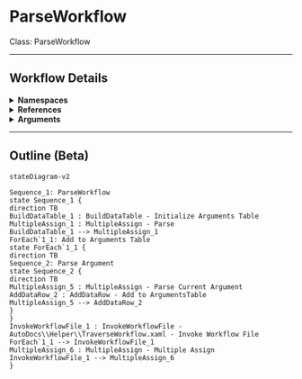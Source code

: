 # ParseWorkflow
Class: ParseWorkflow



<hr />

## Workflow Details
<details>
    <summary>
    <b>Namespaces</b>
    </summary>
    - System.Activities
- System.Activities.Statements
- System.Activities.Expressions
- System.Activities.Validation
- System.Activities.XamlIntegration
- Microsoft.VisualBasic
- Microsoft.VisualBasic.Activities
- System
- System.Collections
- System.Collections.Generic
- System.Collections.ObjectModel
- System.Data
- System.Diagnostics
- System.Linq
- System.Net.Mail
- System.Xml
- System.Text
- System.Xml.Linq
- UiPath.Core
- UiPath.Core.Activities
- System.Windows.Markup
- GlobalVariablesNamespace
- GlobalConstantsNamespace
- System.Reflection
- UiPath.Platform.ResourceHandling
- System.Xml.XPath
- System.IO
- Newtonsoft.Json.Linq
- System.Linq.Expressions
- System.Xml.Serialization
- System.ComponentModel
- System.Runtime.Serialization
- System.Runtime.CompilerServices
- Newtonsoft.Json
- System.Dynamic
- System.Collections.Specialized

</details>
<details>
    <summary>
    <b>References</b>
    </summary>
    - Microsoft.CSharp
- Microsoft.VisualBasic
- Newtonsoft.Json
- NPOI
- System
- System.Activities
- System.Collections.Immutable
- System.ComponentModel
- System.ComponentModel.TypeConverter
- System.Configuration.ConfigurationManager
- System.Console
- System.Core
- System.Data
- System.Data.Common
- System.IO.FileSystem.AccessControl
- System.IO.FileSystem.DriveInfo
- System.IO.FileSystem.Watcher
- System.IO.Packaging
- System.Linq
- System.Linq.Expressions
- System.Linq.Parallel
- System.Linq.Queryable
- System.Memory
- System.Memory.Data
- System.ObjectModel
- System.Private.CoreLib
- System.Private.DataContractSerialization
- System.Private.Uri
- System.Private.Xml
- System.Private.Xml.Linq
- System.Reflection.DispatchProxy
- System.Reflection.Metadata
- System.Reflection.TypeExtensions
- System.Runtime.Serialization
- System.Security.Permissions
- System.ServiceModel
- System.ServiceModel.Activities
- System.Xaml
- System.Xml
- System.Xml.Linq
- System.Xml.XPath.XDocument
- UiPath.Platform
- UiPath.Studio.Constants
- UiPath.System.Activities
- UiPath.Workflow
- System.Private.ServiceModel
- System.Collections
- netstandard
- System.ComponentModel.EventBasedAsync
- PresentationFramework
- WindowsBase
- Microsoft.Win32.Primitives
- System.ComponentModel.Primitives
- System.Runtime.Serialization.Formatters
- System.Runtime.Serialization.Primitives
- System.Data.SqlClient
- UiPath.System.Activities.Design
- UiPath.System.Activities.ViewModels
- System.Runtime.CompilerServices.VisualC
- System.Runtime.CompilerServices.Unsafe
- System.Runtime.InteropServices
- ℛ*6b3cf076-fd2c-4bf1-9bfb-4193a6a2d4b8#194-0
- ℛ*6b3cf076-fd2c-4bf1-9bfb-4193a6a2d4b8#207-0
- ℛ*6b3cf076-fd2c-4bf1-9bfb-4193a6a2d4b8#208-0
- ℛ*6b3cf076-fd2c-4bf1-9bfb-4193a6a2d4b8#210-0
- ℛ*6b3cf076-fd2c-4bf1-9bfb-4193a6a2d4b8#211-0
- ℛ*6b3cf076-fd2c-4bf1-9bfb-4193a6a2d4b8#218-0
- ℛ*6b3cf076-fd2c-4bf1-9bfb-4193a6a2d4b8#222-0
- ℛ*6b3cf076-fd2c-4bf1-9bfb-4193a6a2d4b8#223-0
- ℛ*6b3cf076-fd2c-4bf1-9bfb-4193a6a2d4b8#224-0
- ℛ*6b3cf076-fd2c-4bf1-9bfb-4193a6a2d4b8#225-0
- ℛ*6b3cf076-fd2c-4bf1-9bfb-4193a6a2d4b8#226-0
- ℛ*6b3cf076-fd2c-4bf1-9bfb-4193a6a2d4b8#227-0
- ℛ*6b3cf076-fd2c-4bf1-9bfb-4193a6a2d4b8#228-0
- ℛ*6b3cf076-fd2c-4bf1-9bfb-4193a6a2d4b8#233-0
- ℛ*6b3cf076-fd2c-4bf1-9bfb-4193a6a2d4b8#234-0
- ℛ*6b3cf076-fd2c-4bf1-9bfb-4193a6a2d4b8#236-0
- ℛ*6b3cf076-fd2c-4bf1-9bfb-4193a6a2d4b8#240-0
- ℛ*6b3cf076-fd2c-4bf1-9bfb-4193a6a2d4b8#241-0
- ℛ*6b3cf076-fd2c-4bf1-9bfb-4193a6a2d4b8#242-0
- ℛ*6b3cf076-fd2c-4bf1-9bfb-4193a6a2d4b8#243-0
- ℛ*6b3cf076-fd2c-4bf1-9bfb-4193a6a2d4b8#244-0
- ℛ*6b3cf076-fd2c-4bf1-9bfb-4193a6a2d4b8#245-0
- ℛ*6b3cf076-fd2c-4bf1-9bfb-4193a6a2d4b8#246-0
- ℛ*6b3cf076-fd2c-4bf1-9bfb-4193a6a2d4b8#253-0
- ℛ*6b3cf076-fd2c-4bf1-9bfb-4193a6a2d4b8#254-0
- ℛ*6b3cf076-fd2c-4bf1-9bfb-4193a6a2d4b8#255-0
- ℛ*6b3cf076-fd2c-4bf1-9bfb-4193a6a2d4b8#256-0
- ℛ*6b3cf076-fd2c-4bf1-9bfb-4193a6a2d4b8#276-0
- System.Collections.Specialized
- System.Collections.NonGeneric

</details>
<details>
    <summary>
    <b>Arguments</b>
    </summary>
    <table><tr><th>Name</th><th>Direction</th><th>Type</th><th>Description</th></tr><tr><td>in_FilePath</td><td>InArgument</td><td>x:String</td><td></td></tr><tr><td>out_Document</td><td>OutArgument</td><td>sxl:XDocument</td><td></td></tr><tr><td>out_Namespaces</td><td>OutArgument</td><td>scg:List<x:String></td><td></td></tr><tr><td>out_References</td><td>OutArgument</td><td>scg:List<x:String></td><td></td></tr><tr><td>out_DocumentClass</td><td>OutArgument</td><td>x:String</td><td></td></tr><tr><td>out_WorkflowName</td><td>OutArgument</td><td>x:String</td><td></td></tr><tr><td>out_WorkflowDescription</td><td>OutArgument</td><td>x:String</td><td></td></tr><tr><td>out_OutlineMarkdown</td><td>OutArgument</td><td>x:String</td><td></td></tr><tr><td>out_dt_Arguments</td><td>OutArgument</td><td>sd:DataTable</td><td></td></tr></table>
</details>

<hr />

## Outline (Beta)

```mermaid
stateDiagram-v2

Sequence_1: ParseWorkflow
state Sequence_1 {
direction TB
BuildDataTable_1 : BuildDataTable - Initialize Arguments Table
MultipleAssign_1 : MultipleAssign - Parse
BuildDataTable_1 --> MultipleAssign_1
ForEach`1_1: Add to Arguments Table
state ForEach`1_1 {
direction TB
Sequence_2: Parse Argument
state Sequence_2 {
direction TB
MultipleAssign_5 : MultipleAssign - Parse Current Argument
AddDataRow_2 : AddDataRow - Add to ArgumentsTable
MultipleAssign_5 --> AddDataRow_2
}
}
InvokeWorkflowFile_1 : InvokeWorkflowFile - AutoDocs\\Helper\\TraverseWorkflow.xaml - Invoke Workflow File
ForEach`1_1 --> InvokeWorkflowFile_1
MultipleAssign_6 : MultipleAssign - Multiple Assign
InvokeWorkflowFile_1 --> MultipleAssign_6
}
```